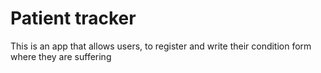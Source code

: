 # Patient tracker
This is an app that allows users, to register and write their condition form where they are suffering